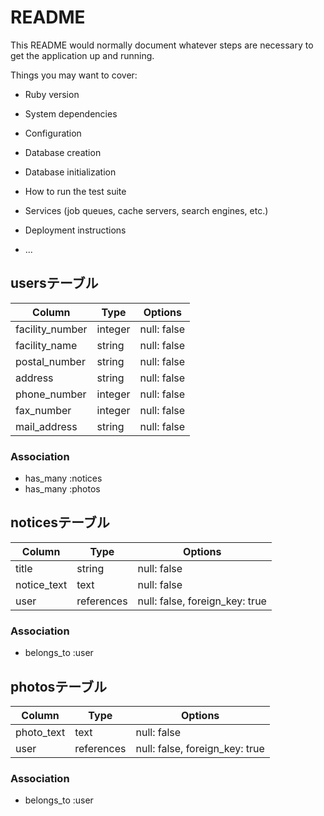 # README

This README would normally document whatever steps are necessary to get the
application up and running.

Things you may want to cover:

* Ruby version

* System dependencies

* Configuration

* Database creation

* Database initialization

* How to run the test suite

* Services (job queues, cache servers, search engines, etc.)

* Deployment instructions

* ...

## usersテーブル

| Column          | Type       | Options                        |
| --------------- | ---------- | ------------------------------ |
| facility_number | integer    | null: false                    |
| facility_name   | string     | null: false                    |
| postal_number   | string     | null: false                    |
| address         | string     | null: false                    |
| phone_number    | integer    | null: false                    |
| fax_number      | integer    | null: false                    |
| mail_address    | string     | null: false                    |

### Association
- has_many :notices
- has_many :photos


## noticesテーブル

| Column           | Type       | Options                        |
| ---------------- | ---------- | ------------------------------ |
| title            | string     | null: false                    |
| notice_text      | text       | null: false                    |
| user             | references | null: false, foreign_key: true |

### Association
- belongs_to :user


## photosテーブル

| Column           | Type       | Options                        |
| ---------------- | ---------- | ------------------------------ |
| photo_text       | text       | null: false                    |
| user             | references | null: false, foreign_key: true |

### Association
- belongs_to :user